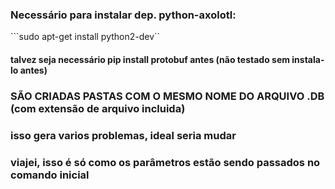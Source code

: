 ### Necessário para instalar dep. python-axolotl:
```sudo apt-get install python2-dev``
#### talvez seja necessário pip install protobuf antes (não testado sem instala-lo antes)


### SÃO CRIADAS PASTAS COM O MESMO NOME DO ARQUIVO .DB (com extensão de arquivo incluida)
### isso gera varios problemas, ideal seria mudar
### viajei, isso é só como os parâmetros estão sendo passados no comando inicial